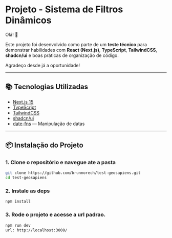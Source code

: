 # Projeto - Sistema de Filtros Dinâmicos

Olá! 👋

Este projeto foi desenvolvido como parte de um **teste técnico** para demonstrar habilidades com **React (Next.js)**, **TypeScript**, **TailwindCSS**, **shadcn/ui** e boas práticas de organização de código.

Agradeço desde já a oportunidade!

---

## 📚 Tecnologias Utilizadas

- [Next.js 15](https://nextjs.org/)
- [TypeScript](https://www.typescriptlang.org/)
- [TailwindCSS](https://tailwindcss.com/)
- [shadcn/ui](https://ui.shadcn.dev/)
- [date-fns](https://date-fns.org/) — Manipulação de datas

---

## 📦 Instalação do Projeto


### 1. Clone o repositório e navegue ate a pasta

```bash
git clone https://github.com/brunnorech/test-geosapiens.git
cd test-geosapiens
```

### 2. Instale as deps

```bash
npm install
```

### 3. Rode o projeto e acesse a url padrao.

```bash
npm run dev
url: http://localhost:3000/
```


